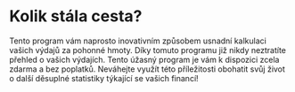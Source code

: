 # Kolik stála cesta?
Tento program vám naprosto inovativním způsobem usnadní kalkulaci vašich výdajů za pohonné hmoty. Díky tomuto programu již nikdy neztratíte přehled o vašich výdajích. Tento úžasný program je vám k dispozici zcela zdarma a bez poplatků. Neváhejte využít této příležitosti obohatit svůj život o další děsuplné statistiky týkající se vašich financí!
